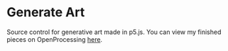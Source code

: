 # Generate Art

Source control for generative art made in p5.js. You can view my finished pieces on OpenProcessing [here](https://openprocessing.org/user/334916?o=1view=sketches).
